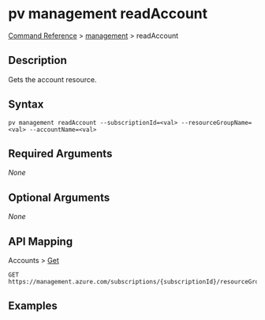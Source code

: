# pv management readAccount
[Command Reference](../../../README.md#command-reference) > [management](./main.md) > readAccount

## Description
Gets the account resource.

## Syntax
```
pv management readAccount --subscriptionId=<val> --resourceGroupName=<val> --accountName=<val>
```

## Required Arguments
*None*

## Optional Arguments
*None*

## API Mapping
Accounts > [Get](https://docs.microsoft.com/en-us/rest/api/purview/accounts/get)
```
GET https://management.azure.com/subscriptions/{subscriptionId}/resourceGroups/{resourceGroupName}/providers/Microsoft.Purview/accounts/{accountName}
```

## Examples
```powershell

```